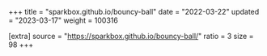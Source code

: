 +++
title = "sparkbox.github.io/bouncy-ball"
date = "2022-03-22"
updated = "2023-03-17"
weight = 100316

[extra]
source = "https://sparkbox.github.io/bouncy-ball/"
ratio = 3
size = 98
+++
